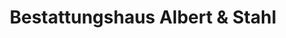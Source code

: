 ---
title: "Bestattungshaus Albert & Stahl"
url: /menden-sauerland/bestattungshaus-albert-und-stahl/
shop: Bestattungen
---